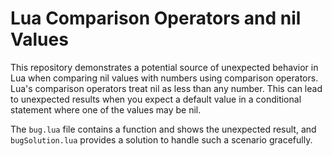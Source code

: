 # Lua Comparison Operators and nil Values

This repository demonstrates a potential source of unexpected behavior in Lua when comparing nil values with numbers using comparison operators.  Lua's comparison operators treat nil as less than any number. This can lead to unexpected results when you expect a default value in a conditional statement where one of the values may be nil. 

The `bug.lua` file contains a function and shows the unexpected result, and `bugSolution.lua` provides a solution to handle such a scenario gracefully.
